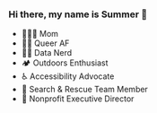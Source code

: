 ### Hi there, my name is Summer 👋
<ul>
  <li>👩‍👩‍👦 Mom</li>
  <li>🏳️‍🌈 Queer AF</li>
  <li>👩‍💻 Data Nerd</li>
  <li>🏕️ Outdoors Enthusiast</li>
  <li> ♿ Accessibility Advocate </li>
  <li>🥾 Search & Rescue Team Member</li>
  <li>💼 Nonprofit Executive Director</li> 
  </ul>
